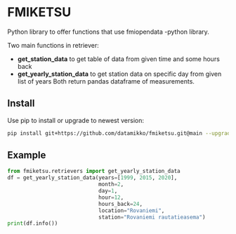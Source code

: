 
# FMIKETSU

Python library to offer functions that use fmiopendata -python library.

Two main functions in retriever:

 * **get_station_data** to get table of data from given time and some hours back
 * **get_yearly_station_data** to get station data on specific day from given list of years 
Both return pandas dataframe of measurements.

## Install

Use pip to install or upgrade to newest version:

```bash
pip install git+https://github.com/datamikko/fmiketsu.git@main --upgrade
```

## Example

```python
from fmiketsu.retrievers import get_yearly_station_data
df = get_yearly_station_data(years=[1999, 2015, 2020],
                             month=2,
                             day=1,
                             hour=12,
                             hours_back=24,
                             location="Rovaniemi",
                             station="Rovaniemi rautatieasema")
print(df.info())
```